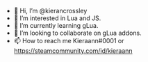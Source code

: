 - 👋 Hi, I’m @kierancrossley
- 👀 I’m interested in Lua and JS.
- 🌱 I’m currently learning gLua.
- 💞️ I’m looking to collaborate on gLua addons.
- 📫 How to reach me Kieraann#0001 or https://steamcommunity.com/id/kieraann

